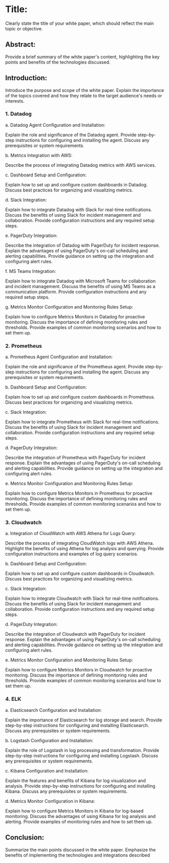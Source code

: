 # Title: 
Clearly state the title of your white paper, which should reflect the main topic or objective. 

## Abstract: 
Provide a brief summary of the white paper's content, highlighting the key points and benefits of the technologies discussed.

## Introduction: 
Introduce the purpose and scope of the white paper. Explain the importance of the topics covered and how they relate to the target audience's needs or interests.

### 1. Datadog

a. Datadog Agent Configuration and Installation:

Explain the role and significance of the Datadog agent.
Provide step-by-step instructions for configuring and installing the agent.
Discuss any prerequisites or system requirements.

b. Metrics Integration with AWS:

Describe the process of integrating Datadog metrics with AWS services.

c. Dashboard Setup and Configuration:

Explain how to set up and configure custom dashboards in Datadog.
Discuss best practices for organizing and visualizing metrics.

d. Slack Integration:

Explain how to integrate Datadog with Slack for real-time notifications.
Discuss the benefits of using Slack for incident management and collaboration.
Provide configuration instructions and any required setup steps.

e. PagerDuty Integration:

Describe the integration of Datadog with PagerDuty for incident response.
Explain the advantages of using PagerDuty's on-call scheduling and alerting capabilities.
Provide guidance on setting up the integration and configuring alert rules.

f. MS Teams Integration:

Explain how to integrate Datadog with Microsoft Teams for collaboration and incident management.
Discuss the benefits of using MS Teams as a communication platform.
Provide configuration instructions and any required setup steps.

g. Metrics Monitor Configuration and Monitoring Rules Setup:

Explain how to configure Metrics Monitors in Datadog for proactive monitoring.
Discuss the importance of defining monitoring rules and thresholds.
Provide examples of common monitoring scenarios and how to set them up.


### 2. Prometheus

a. Prometheus Agent Configuration and Installation:

Explain the role and significance of the Prometheus agent.
Provide step-by-step instructions for configuring and installing the agent.
Discuss any prerequisites or system requirements.

b. Dashboard Setup and Configuration:

Explain how to set up and configure custom dashboards in Prometheus.
Discuss best practices for organizing and visualizing metrics.

c. Slack Integration:

Explain how to integrate Prometheus with Slack for real-time notifications.
Discuss the benefits of using Slack for incident management and collaboration.
Provide configuration instructions and any required setup steps.

d. PagerDuty Integration:

Describe the integration of Prometheus with PagerDuty for incident response.
Explain the advantages of using PagerDuty's on-call scheduling and alerting capabilities.
Provide guidance on setting up the integration and configuring alert rules.

e. Metrics Monitor Configuration and Monitoring Rules Setup:

Explain how to configure Metrics Monitors in Prometheus for proactive monitoring.
Discuss the importance of defining monitoring rules and thresholds.
Provide examples of common monitoring scenarios and how to set them up.

### 3. Cloudwatch

a. Integration of CloudWatch with AWS Athena for Logs Query:

Describe the process of integrating CloudWatch logs with AWS Athena.
Highlight the benefits of using Athena for log analysis and querying.
Provide configuration instructions and examples of log query scenarios.


b. Dashboard Setup and Configuration:

Explain how to set up and configure custom dashboards in Cloudwatch.
Discuss best practices for organizing and visualizing metrics.

c. Slack Integration:

Explain how to integrate Cloudwatch with Slack for real-time notifications.
Discuss the benefits of using Slack for incident management and collaboration.
Provide configuration instructions and any required setup steps.

d. PagerDuty Integration:

Describe the integration of Cloudwatch with PagerDuty for incident response.
Explain the advantages of using PagerDuty's on-call scheduling and alerting capabilities.
Provide guidance on setting up the integration and configuring alert rules.

e. Metrics Monitor Configuration and Monitoring Rules Setup:

Explain how to configure Metrics Monitors in Cloudwatch for proactive monitoring.
Discuss the importance of defining monitoring rules and thresholds.
Provide examples of common monitoring scenarios and how to set them up.

### 4. ELK 

a. Elasticsearch Configuration and Installation:

Explain the importance of Elasticsearch for log storage and search.
Provide step-by-step instructions for configuring and installing Elasticsearch.
Discuss any prerequisites or system requirements.

b. Logstash Configuration and Installation:

Explain the role of Logstash in log processing and transformation.
Provide step-by-step instructions for configuring and installing Logstash.
Discuss any prerequisites or system requirements.

c. Kibana Configuration and Installation:

Explain the features and benefits of Kibana for log visualization and analysis.
Provide step-by-step instructions for configuring and installing Kibana.
Discuss any prerequisites or system requirements.

d. Metrics Monitor Configuration in Kibana:

Explain how to configure Metrics Monitors in Kibana for log-based monitoring.
Discuss the advantages of using Kibana for log analysis and alerting.
Provide examples of monitoring rules and how to set them up.


## Conclusion: 
Summarize the main points discussed in the white paper. Emphasize the benefits of implementing the technologies and integrations described








